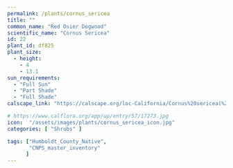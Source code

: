 ```yaml
---
permalink: /plants/cornus_sericea
title: ""
common_name: "Red Osier Dogwood"
scientific_name: "Cornus Sericea"
id: 22
plant_id: df825
plant_size:
  - height: 
    - 4
    - 13.1
sun_requirements:
  - "Full Sun"
  - "Part Shade"
  - "Full Shade"
calscape_link: "https://calscape.org/loc-California/Cornus%20sericea(%20)"

# https://www.calflora.org/app/up/entry/57/17273.jpg
icon:  "/assets/images/plants/cornus_sericea_icon.jpg"
categories: [ "Shrubs" ]

tags: ["Humboldt_County_Native",
       "CNPS_master_inventory"
      ]
---
```


